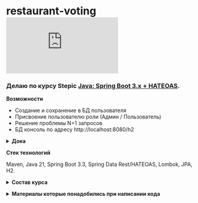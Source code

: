 # **restaurant-voting** ![progress](http://www.yarntomato.com/percentbarmaker/button.php?barPosition=25&leftFill=%23FF0000 "progress")
### Делаю по курсу Stepic [Java: Spring Boot 3.x + HATEOAS](https://stepik.org/course/90739/info).

**Возможности**
- Создание и сохранение в БД пользователя
- Присвоение пользователю роли (Админ / Пользователь)
- Решение проблемы N+1 запросов
- БД консоль по адресу http://localhost:8080/h2

**<details><summary>Дока</summary>**

```java
Главная страница

http://localhost:8080/api
```

```java
User:

{
        "email": "test@test.com",
        "firstName": "Test",
        "lastName": "Test",
        "password": "test",
        "roles": [ "ROLE_USER"]
}
```
**`GET`**
> **/api** - главная страница

> **/api/users** - все пользователя

> **/api/users/{id}** - пользователь по id 

> **/api/users/search** - страница на которой предлагают поискать пользователя по различным параметрам. Методы из репозитория.
 
> **/api/users/search/by-email?email={email}** - вывести пользователе с такой электронной почтой

> **/api/users/search/by-lastname?lastName={lastName}** -вывести пользователей с данной фамилией

**`POST`**
> **/api/users** - создает пользователя. Пример тела запроса:
```java
{
        "email": "test@test.com",
        "firstName": "Test",
        "lastName": "Test",
        "password": "test",
        "roles": [ "ROLE_USER"]
}
```

**`PATCH`**
> **/api/users/{id}** - поменять параметра пользователя. Пример  запроса:
```java
http://localhost:8080/api/users/1
{
  "lastName": "User+Last"
}
```

</details>

**Стек технологий**

Maven, Java 21, Spring Boot 3.3, Spring Data Rest/HATEOAS, Lombok, JPA, H2.

**<details><summary>Состав курса</summary>**

- [X] **Part_1** - Основы Spring Boot

- [X] **Part_2** - Работа с DB (H2, Spring Data JPA)

- [ ] **Part_3** - Spring Data REST + HATEOAS

- [ ] **Part_4** - Spring Security

- [ ] **Part_5** - REST. AccountController

- [ ] **Part_6** - Документирование. Тестирование. Кэширование

- [ ] **Part_7** - Обновление и рефакторинг. XSS. Удаление Spring Data Rest

- [ ] **Part_8** - Миграция на Spring Boot 3.1.x. Update / Fix / Refactoring
</details>

**<details><summary>Материалы которые понадобились при написании кода</summary>**

Гайды по Spring

- [Spring Boot с базой данных H2](https://www.baeldung.com/spring-boot-h2-database).
- [Spring Data REST](https://spring.io/projects/spring-data-rest) - Spring Data REST строится на основе репозиториев Spring Data, анализирует модель домена вашего приложения и предоставляет HTTP-ресурсы на основе гипермедиа для агрегатов, содержащихся в модели.
- [Понимание HATEOAS](http://spring-projects.ru/understanding/hateoas/) - HATEOAS (Hypermedia as the Engine of Application State) - это правило архитектуры REST приложения.
Гипермедиа сайт предоставляет информацию для динамической навигации по REST интерфейсам сайта, включая гипермедиа-ссылки с ответами.
- 
</details>
